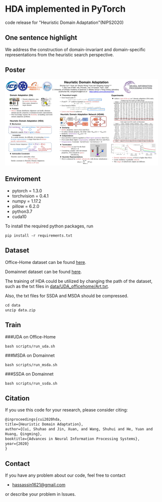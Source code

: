 # HDA implemented in PyTorch
code release for "Heuristic Domain Adaptation"(NIPS2020)
## One sentence highlight
We address the construction of domain-invariant and domain-specific representations from the heuristic search perspective.
## Poster

<div>
<img src="./doc/poster.jpg" width="800">
<div>

  
## Enviroment
- pytorch = 1.3.0
- torchvision = 0.4.1
- numpy = 1.17.2
- pillow = 6.2.0
- python3.7
- cuda10

To install the required python packages, run

```
pip install -r requirements.txt
```

## Dataset

Office-Home dataset can be found [here](http://hemanthdv.org/OfficeHome-Dataset/).

Domainnet dataset can be found [here](http://ai.bu.edu/M3SDA/).

The training of HDA could be utilized by changing the path of the dataset, such as the txt files in [data/UDA_officehome/Art.txt](./data/UDA_officehome/Art.txt).

Also, the txt files for SSDA and MSDA should be compressed.

```
cd data
unzip data.zip
```

## Train
###UDA on Office-Home
```
bash scripts/run_uda.sh
```

###MSDA on Domainnet
```
bash scripts/run_msda.sh
```

###SSDA on Domainnet
```
bash scripts/run_ssda.sh
```

## Citation
If you use this code for your research, please consider citing:
```
@inproceedings{cui2020hda,
title={Heuristic Domain Adaptation},
author={Cui, Shuhao and Jin, Xuan, and Wang, Shuhui and He, Yuan and Huang, Qingming},
booktitle={Advances in Neural Information Processing Systems},
year={2020}
}
```

## Contact                                                                                                                                                                       
If you have any problem about our code, feel free to contact
- hassassin1621@gmail.com

or describe your problem in Issues.

